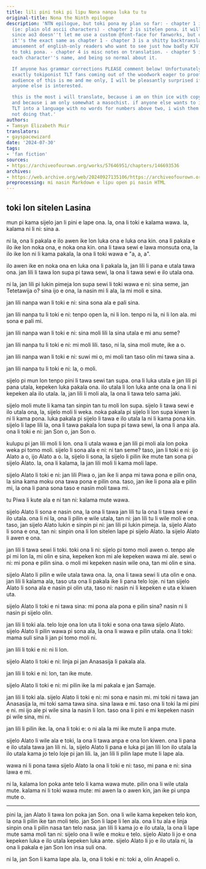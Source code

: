 ```yaml
---
title: lili pini toki pi lipu Nona nanpa luka tu tu
original-title: Nona the Ninth epilogue
description: 'NTN epilogue, but toki pona my plan so far: - chapter 1 is sitelen lasina
  (ie: plain old ascii characters) - chapter 2 is sitelen pona. it will be an image
  since ao3 doesn''t let me use a custom @font-face for fanworks, but other than format
  it''s the exact same as chapter 1 - chapter 3 is a shitty backtranslation, for the
  amusement of english-only readers who want to see just how badly KJV english correlates
  to toki pona. - chapter 4 is misc notes on translation. - chapter 5 is me explaining
  each character''s name, and being so normal about it.

  If anyone has grammar corrections PLEASE comment below! Unfortunately, there aren''t
  exactly tokiponist TLT fans coming out of the woodwork eager to proofread. The target
  audience of this is me and me only, I will be pleasantly surprised if literally
  anyone else is interested.

  this is the most i will translate, because i am on thin ice with copyright as is,
  and because i am only somewhat a masochist. if anyone else wants to illegally translate
  TLT into a language with no words for numbers above two, i wish them luck, but i''m
  not doing that.'
authors:
- Tamsyn Elizabeth Muir
translators:
- gayspacewizard
date: '2024-07-30'
tags:
- 'fan fiction'
sources:
- https://archiveofourown.org/works/57646951/chapters/146693536
archives:
- https://web.archive.org/web/20240927135106/https://archiveofourown.org/works/57646951/chapters/146693536
preprocessing: mi nasin Markdown e lipu open pi nasin HTML
---
```


## toki lon sitelen Lasina

mun pi kama sijelo jan li pini e lape ona. la, ona li toki e kalama wawa. la, kalama ni li ni: sina a.

ni la, ona li pakala e ilo awen ike lon luka ona e luka ona kin. ona li pakala e ilo ike lon noka ona, e noka ona kin. ona li tawa sewi e lawa monsuta ona, la ilo ike lon ni li kama pakala, la ona li toki wawa e "a, a, a".

ilo awen ike en noka ona en luka ona li pakala la, jan lili li pana e utala tawa ona. jan lili li tawa lon supa pi tawa sewi, la ona li tawa sewi e ilo utala ona.

ni la, jan lili pi lukin pimeja lon supa sewi li toki wawa e ni: sina seme, jan Tetetawija o? sina ijo e ona, la nasin mi li ala, la mi moli e sina.

jan lili nanpa wan li toki e ni: sina sona ala e pali sina.

jan lili nanpa tu li toki e ni: tenpo open la, ni li lon. tenpo ni la, ni li lon ala. mi sona e pali mi.

jan lili nanpa wan li toki e ni: sina moli lili la sina utala e mi anu seme?

jan lili nanpa tu li toki e ni: mi moli lili. taso, ni la, sina moli mute, ike a o.

jan lili nanpa wan li toki e ni: suwi mi o, mi moli tan taso olin mi tawa sina a.

jan lili nanpa tu li toki e ni: la, o moli.

sijelo pi mun lon tenpo pini li tawa sewi tan supa. ona li luka utala e jan lili pi pana utala, kepeken luka pakala ona. ilo utala li lon luka ante ona la ona li ni kepeken ala ilo utala. la, jan lili li moli ala, la ona li tawa telo sama jaki.

sijelo moli mute li kama tan sinpin tan tu moli lon supa. sijelo li tawa sewi e ilo utala ona, la, sijelo moli li weka. noka pakala pi sijelo li lon supa kiwen la ni li kama pona. luka pakala pi sijelo li tawa e ilo utala la ni li kama pona kin. sijelo li lape lili la, ona li tawa pakala lon supa pi tawa sewi, la ona li anpa ala. ona li toki e ni: jan Son o, jan Son o.

kulupu pi jan lili moli li lon. ona li utala wawa e jan lili pi moli ala lon poka weka pi tomo moli. sijelo li sona ala e ni: ni tan seme? taso, jan li toki e ni: ijo Alato a o, ijo Alato a o. la, sijelo li sona, la sijelo li pilin ike mute tan sona pi sijelo Alato. la, ona li kalama, la jan lili moli li kama moli lape.

sijelo Alato li toki e ni: jan lili Piwa o, jan ike li anpa mi tawa pona e pilin ona, la sina kama moku ona tawa pona e pilin ona. taso, jan ike li pona ala e pilin mi, la ona li pana sona taso e nasin moli tawa mi.

tu Piwa li kute ala e ni tan ni: kalama mute wawa.

sijelo Alato li sona e nasin ona, la ona li tawa jan lili tu la ona li tawa sewi e ilo utala. ona li ni la, ona li pilin e wile utala, tan ni: jan lili tu li wile moli e ona. taso, jan sijelo Alato lukin e sinpin pi ni: jan lili pi lukin pimeja. la, sijelo Alato li sona e ona, tan ni: sinpin ona li lon sitelen lape pi sijelo Alato. la sijelo Alato li awen e ona.

jan lili li tawa sewi li toki. toki ona li ni: sijelo pi tomo moli awen o. tenpo ale pi mi lon la, mi olin e sina, kepeken kon mi ale kepeken wawa mi ale. sewi o ni: mi pona e pilin sina. o moli mi kepeken nasin wile ona, tan mi olin e sina.

sijelo Alato li pilin e wile utala tawa ona. la, ona li tawa sewi li uta olin e ona. jan lili li kalama ala, taso uta ona li pakala ike li pana telo loje. ni tan sijelo Alato li sona ala e nasin pi olin uta, taso ni: nasin ni li kepeken e uta e kiwen uta.

sijelo Alato li toki e ni tawa sina: mi pona ala pona e pilin sina? nasin ni li nasin pi sijelo olin.

jan lili li toki ala. telo loje ona lon uta li toki e sona ona tawa sijelo Alato. sijelo Alato li pilin wawa pi sona ala, la ona li wawa e pilin utala. ona li toki: mama suli sina li jan pi tomo moli ni.

jan lili li toki e ni: ni li lon.

sijelo Alato li toki e ni: linja pi jan Anasasija li pakala ala.

jan lili li toki e ni: lon, tan ike mute.

sijelo Alato li toki e ni: mi pilin ike la mi pakala e jan Samaje.

jan lili li toki ala. sijelo Alato li toki e ni: mi sona e nasin mi. mi toki ni tawa jan Anasasija la, mi toki sama tawa sina. sina lawa e mi. taso ona li toki la mi pini e ni. mi ijo ale pi wile sina la nasin li lon. taso ona li pini e mi kepeken nasin pi wile sina, mi ni.

jan lili li pilin ike. la, ona li toki e: o ni ala la mi ike mute li anpa mute.

sijelo Alato li wile ala e toki, la ona li tawa anpa e ona lon kiwen. ona li pana e ilo utala tawa jan lili ni. la, sijelo Alato li pana e luka pi jan lili lon ilo utala la ilo utala kama jo telo loje pi jan lili. la, jan lili li pilin lape mute li lape ala.

wawa ni li pona tawa sijelo Alato la ona li toki e ni: taso, mi pana e ni: sina lawa e mi.

ni la, kalama lon poka ante telo li kama wawa mute. pilin ona li wile utala mute. kalama ni li toki wawa mute: mi awen la o awen kin, jan ike pi unpa mute o.

***

pini la, jan Alato li tawa lon poka jan Son. ona li wile kama kepeken telo kon, la ona li pilin ike tan moli telo. jan Son li lape li len ala. ona li tu ala e linja sinpin ona li pilin nasa tan telo nasa. jan lili li kama jo e ilo utala, la ona li lape mute sama moli tan ni: sijelo ona li wile e moku e telo. sijelo Alato li jo e ona kepeken luka e ilo utala kepeken luka ante. sijelo Alato li jo e ilo utala ni, la ona li pakala e jan Son lon insa suli ona.

ni la, jan Son li kama lape ala. la, ona li toki e ni: toki a, olin Anapeli o.